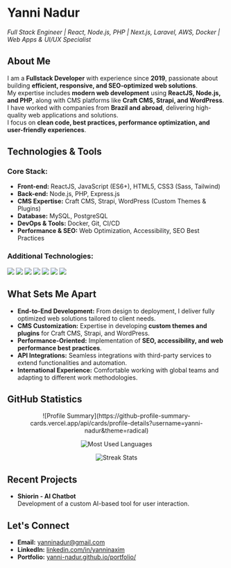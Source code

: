 <h1 align="left">Yanni Nadur</h1>

<p align="left">
  <i>Full Stack Engineer | React, Node.js, PHP | Next.js, Laravel, AWS, Docker | Web Apps & UI/UX Specialist</i>
</p>


## About Me  

I am a **Fullstack Developer** with experience since **2019**, passionate about building **efficient, responsive, and SEO-optimized web solutions**.  
My expertise includes **modern web development** using **ReactJS, Node.js, and PHP**, along with CMS platforms like **Craft CMS, Strapi, and WordPress**.  
I have worked with companies from **Brazil and abroad**, delivering high-quality web applications and solutions.  
I focus on **clean code, best practices, performance optimization, and user-friendly experiences**.  



## Technologies & Tools  

### Core Stack:
- **Front-end:** ReactJS, JavaScript (ES6+), HTML5, CSS3 (Sass, Tailwind)
- **Back-end:** Node.js, PHP, Express.js
- **CMS Expertise:** Craft CMS, Strapi, WordPress (Custom Themes & Plugins)
- **Database:** MySQL, PostgreSQL
- **DevOps & Tools:** Docker, Git, CI/CD
- **Performance & SEO:** Web Optimization, Accessibility, SEO Best Practices  

### Additional Technologies:
<p align="left">
  <img src="https://img.shields.io/badge/MySQL-005C84?style=for-the-badge&logo=mysql&logoColor=white" />
  <img src="https://img.shields.io/badge/Craft%20CMS-ED1C24?style=for-the-badge&logo=craftcms&logoColor=white" />
  <img src="https://img.shields.io/badge/Strapi-2F2E8B?style=for-the-badge&logo=strapi&logoColor=white" />
  <img src="https://img.shields.io/badge/WordPress-21759B?style=for-the-badge&logo=wordpress&logoColor=white" />
  <img src="https://img.shields.io/badge/React-61DAFB?style=for-the-badge&logo=react&logoColor=black" />
  <img src="https://img.shields.io/badge/Node.js-339933?style=for-the-badge&logo=node.js&logoColor=white" />
  <img src="https://img.shields.io/badge/Docker-2496ED?style=for-the-badge&logo=docker&logoColor=white" />
</p>


## What Sets Me Apart  

- **End-to-End Development:** From design to deployment, I deliver fully optimized web solutions tailored to client needs.  
- **CMS Customization:** Expertise in developing **custom themes and plugins** for Craft CMS, Strapi, and WordPress.  
- **Performance-Oriented:** Implementation of **SEO, accessibility, and web performance best practices**.  
- **API Integrations:** Seamless integrations with third-party services to extend functionalities and automation.  
- **International Experience:** Comfortable working with global teams and adapting to different work methodologies.  


## GitHub Statistics  

<div align="center">
  ![Profile Summary](https://github-profile-summary-cards.vercel.app/api/cards/profile-details?username=yanni-nadur&theme=radical)
</div>

<p align="center">
  <img src="https://github-readme-stats.vercel.app/api/top-langs/?username=yanni-nadur&layout=compact&theme=radical" alt="Most Used Languages" />
</p>

<p align="center">
  <img src="https://github-readme-streak-stats.herokuapp.com/?user=yanni-nadur&theme=radical" alt="Streak Stats" />
</p>


## Recent Projects  

- **Shiorin - AI Chatbot**  
  Development of a custom AI-based tool for user interaction.  


## Let's Connect  

- **Email:** [yanninadur@gmail.com](mailto:yanninadur@gmail.com)  
- **LinkedIn:** [linkedin.com/in/yanninaxim](https://linkedin.com/in/yanninaxim)  
- **Portfolio:** [yanni-nadur.github.io/portfolio/](https://yanni-nadur.github.io/portfolio/)  

